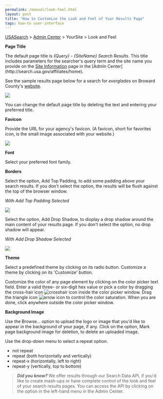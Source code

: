 ```yaml
---
permalink: /manual/look-feel.html
layout: post
title: "How to Customize the Look and Feel of Your Results Page"
tags: how-to user-interface
---
```

[USASearch](http://usasearch.howto.gov) > [Admin Center](http://search.usa.gov/affiliates/home) > YourSite > Look and Feel

<p><strong>Page Title</strong></p>
<p>The default page title is <em>{Query} - {SiteName} Search Results</em>. This title includes parameters for the searcher's query term and the site name you provide on the <a href="/manual/site-information.html">Site Information</a> page in the [Admin Center](http://search.usa.gov/affiliates/home).</p>
<p>See the sample results page below for a search for <em>everglades</em> on Broward County's <a href="http://www.broward.org">website</a>.</p>
<p><img src="http://f22818b4dfc10241d8a3-f1564c64756a8cfee25b6b19953b1d23.r31.cf2.rackcdn.com/tumblr_m1501uNn6v1qid15q.png"/></p>
<p>You can change the default page title by deleting the text and entering your preferred title.</p>
<p><strong>Favicon</strong></p>
<p>Provide the URL for your agency's favicon. (A favicon, short for favorites icon, is the small image associated with your website.)</p>
<p><img src="http://f22818b4dfc10241d8a3-f1564c64756a8cfee25b6b19953b1d23.r31.cf2.rackcdn.com/tumblr_m153f7849k1qid15q.png"/></p>
<p><strong>Font</strong></p>
<p>Select your preferred font family.</p>
<p><strong>Borders</strong></p>
<p>Select the option, Add Top Padding, to add some padding above your search results. If you don't select the option, the results will be flush against the top of the browser window.</p>
<p><em>With Add Top Padding Selected</em></p>
<p><img src="http://f22818b4dfc10241d8a3-f1564c64756a8cfee25b6b19953b1d23.r31.cf2.rackcdn.com/tumblr_m155jwTEf01qid15q.png"/></p>
<p>Select the option, Add Drop Shadow, to display a drop shadow around the main content of your results page. If you don't select the option, no drop shadow will appear.</p>
<p><em>With Add Drop Shadow Selected</em></p>
<p><em><img src="http://f22818b4dfc10241d8a3-f1564c64756a8cfee25b6b19953b1d23.r31.cf2.rackcdn.com/tumblr_m158px2uvj1qid15q.png"/></em></p>
<p><strong>Theme</strong></p>
<p>Select a predefined theme by clicking on its radio button. Customize a theme by clicking on its 'Customize' button.</p>
<p>Customize the color of any page element by clicking on the color picker text field. Enter a valid three- or six-digit hex value or pick a color by dragging the cross-hair icon <img alt="crosshair icon" src="http://search.usa.gov/javascripts/jscolor/cross.gif?1332168483"/> inside the color picker window. Drag the triangle icon <img alt="arrow icon" src="http://search.usa.gov/javascripts/jscolor/arrow.gif?1332168483"/> to control the color saturation. When you are done, click anywhere outside the color picker window.</p>
<p><strong>Background Image</strong></p>
<p>Use the Browse… option to upload the logo or image that you'd like to appear in the background of your page, if any. Click on the option, Mark page background image for deletion, to delete an uploaded image.</p>
<p>Use the drop-down menu to select a repeat option.</p>
<ul><li>not repeat</li>
<li>repeat (both horizontally and vertically)</li>
<li>repeat-x (horizontally, left to right)</li>
<li>repeat-y (vertically, top to bottom)</li>
</ul><blockquote>
<p><strong><em>Did you know?</em> </strong>We offer results through our Search Data API, if you'd like to create mash-ups or have complete control of the look and feel of your search results pages. You can access the API by clicking on the option in the left-hand menu in the Admin Center.</p>
</blockquote>
